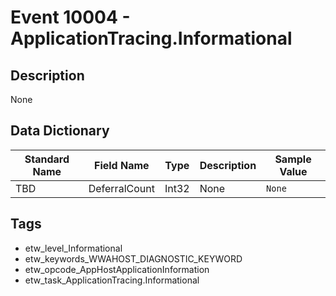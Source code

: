 # Event 10004 - ApplicationTracing.Informational

## Description
None

## Data Dictionary
|Standard Name|Field Name|Type|Description|Sample Value|
|---|---|---|---|---|
|TBD|DeferralCount|Int32|None|`None`|

## Tags
* etw_level_Informational
* etw_keywords_WWAHOST_DIAGNOSTIC_KEYWORD
* etw_opcode_AppHostApplicationInformation
* etw_task_ApplicationTracing.Informational